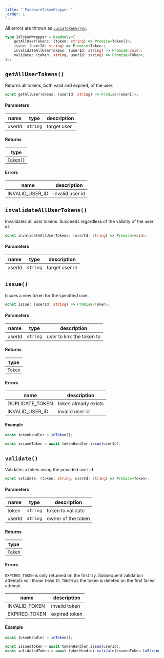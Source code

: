 ```yaml
---
title: "`PasswordTokenWrapper`"
_order: 1
---
```


All errors are thrown as [`LuciaTokenError`](/tokens/reference/luciatokenerror).

```ts
type IdTokenWrapper = Readonly<{
	getAllUserTokens: (token: string) => Promise<Token[]>;
	issue: (userId: string) => Promise<Token>;
	invalidateAllUserTokens: (userId: string) => Promise<void>;
	validate: (token: string, userId: string) => Promise<Token>;
}>;
```

## `getAllUserTokens()`

Returns all tokens, both valid and expired, of the user.

```ts
const getAllUserTokens: (userId: string) => Promise<Token[]>;
```

#### Parameters

| name   | type     | description |
| ------ | -------- | ----------- |
| userId | `string` | target user |

#### Returns

| type                                   |
| -------------------------------------- |
| [`Token`](/reference/tokens/token)`[]` |

#### Errors

| name            | description     |
| --------------- | --------------- |
| INVALID_USER_ID | invalid user id |

## `invalidateAllUserTokens()`

Invalidates all user tokens. Succeeds regardless of the validity of the user id.

```ts
const invalidateAllUserTokens: (userId: string) => Promise<void>;
```

#### Parameters

| name   | type     | description    |
| ------ | -------- | -------------- |
| userId | `string` | target user id |

## `issue()`

Issues a new token for the specified user.

```ts
const issue: (userId: string) => Promise<Token>;
```

#### Parameters

| name   | type     | description               |
| ------ | -------- | ------------------------- |
| userId | `string` | user to link the token to |

#### Returns

| type                               |
| ---------------------------------- |
| [`Token`](/reference/tokens/token) |

#### Errors

| name            | description          |
| --------------- | -------------------- |
| DUPLICATE_TOKEN | token already exists |
| INVALID_USER_ID | invalid user id      |

#### Example

```ts
const tokenHandler = idToken();

const issuedToken = await tokenHandler.issue(userId);
```

## `validate()`

Validates a token using the provided user id.

```ts
const validate: (token: string, userId: string) => Promise<Token>;
```

#### Parameters

| name   | type     | description        |
| ------ | -------- | ------------------ |
| token  | `string` | token to validate  |
| userId | `string` | owner of the token |

#### Returns

| type                               |
| ---------------------------------- |
| [`Token`](/reference/tokens/token) |

#### Errors

`EXPIRED_TOKEN` is only returned on the first try. Subsequent validation attempts will throw `INVALID_TOKEN` as the token is deleted on the first failed attempt.

| name          | description   |
| ------------- | ------------- |
| INVALID_TOKEN | invalid token |
| EXPIRED_TOKEN | expired token |

#### Example

```ts
const tokenHandler = idToken();

const issuedToken = await tokenHandler.issue(userId);
const validatedToken = await tokenHandler.validate(issuedToken.toString());
```
